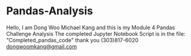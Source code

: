 # Pandas-Analysis
Hello, I am Dong Woo Michael Kang and this is my Module 4 Pandas Challenge Analysis 
The completed Jupyter Notebook Script is in the file: "Completed_pandas_code"
thank you (303)817-6020 dongwoomkang@gmail.com
